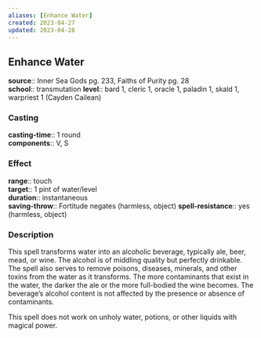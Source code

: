 ```yaml
---
aliases: [Enhance Water]
created: 2023-04-27
updated: 2023-04-28
---
```


## Enhance Water

**source**:: Inner Sea Gods pg. 233, Faiths of Purity pg. 28  
**school**:: transmutation
**level**:: bard 1, cleric 1, oracle 1, paladin 1, skald 1, warpriest 1 (Cayden Cailean)

### Casting

**casting-time**:: 1 round  
**components**:: V, S

### Effect

**range**:: touch  
**target**:: 1 pint of water/level  
**duration**:: instantaneous  
**saving-throw**:: Fortitude negates (harmless, object)
**spell-resistance**:: yes (harmless, object)

### Description

This spell transforms water into an alcoholic beverage, typically ale, beer, mead, or wine. The alcohol is of middling quality but perfectly drinkable. The spell also serves to remove poisons, diseases, minerals, and other toxins from the water as it transforms. The more contaminants that exist in the water, the darker the ale or the more full-bodied the wine becomes. The beverage’s alcohol content is not affected by the presence or absence of contaminants.  
  
This spell does not work on unholy water, potions, or other liquids with magical power.
